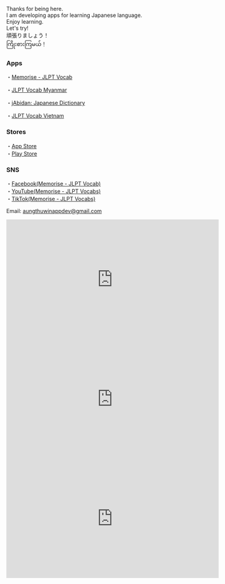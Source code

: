 Thanks for being here.  
I am developing apps for learning Japanese language.  
Enjoy learning.  
Let's try!  
頑張りましょう！  
ကြိုးစားကြမယ်！

### Apps
・[Memorise - JLPT Vocab](https://atwappdev.github.io/memorise_jlpt_vocab)  

・[JLPT Vocab Myanmar](https://atwappdev.github.io/jlpt_vocab_mm)

・[jAbidan: Japanese Dictionary](https://atwappdev.github.io/jAbidan)

・[JLPT Vocab Vietnam](https://atwappdev.github.io/jlpt_vocab_vn)

### Stores
・[App Store](https://apps.apple.com/us/developer/aung-thu-win/id1611173054)  
・[Play Store](https://play.google.com/store/apps/dev?id=6155844521377496846)

### SNS
・[Facebook(Memorise - JLPT Vocab)](https://www.facebook.com/memoriseJlptVocab)  
・[YouTube(Memorise - JLPT Vocabs)](https://youtube.com/@Memorise-JLPTVocabs)  
・[TikTok(Memorise - JLPT Vocabs)](https://www.tiktok.com/@memorise_jlpt_vocabs)  

Email: aungthuwinappdev@gmail.com  

<iframe width="560" height="315" src="https://www.youtube.com/embed/29UbrG1o41I" title="YouTube video player" frameborder="0" allow="accelerometer; autoplay; clipboard-write; encrypted-media; gyroscope; picture-in-picture; web-share" allowfullscreen></iframe>  

<iframe width="560" height="315" src="https://www.youtube.com/embed/EwUUlN-QBVk" title="YouTube video player" frameborder="0" allow="accelerometer; autoplay; clipboard-write; encrypted-media; gyroscope; picture-in-picture; web-share" allowfullscreen></iframe>  

<iframe width="560" height="315" src="https://www.youtube.com/embed/yJJx8vGjus8" title="YouTube video player" frameborder="0" allow="accelerometer; autoplay; clipboard-write; encrypted-media; gyroscope; picture-in-picture; web-share" allowfullscreen></iframe>
